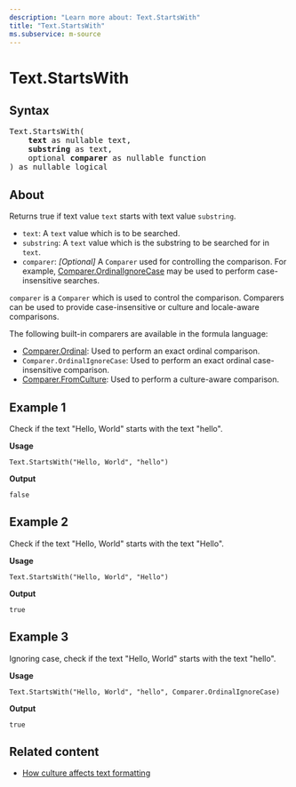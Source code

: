 ```yaml
---
description: "Learn more about: Text.StartsWith"
title: "Text.StartsWith"
ms.subservice: m-source
---
```

# Text.StartsWith

## Syntax

<pre>
Text.StartsWith(
    <b>text</b> as nullable text,
    <b>substring</b> as text,
    optional <b>comparer</b> as nullable function
) as nullable logical
</pre>
  
## About

Returns true if text value `text` starts with text value `substring`.

* `text`: A `text` value which is to be searched.
* `substring`: A `text` value which is the substring to be searched for in `text`.
* `comparer`: *[Optional]* A `Comparer` used for controlling the comparison. For example, [Comparer.OrdinalIgnoreCase](comparer-ordinalignorecase.md) may be used to perform case-insensitive searches.

`comparer` is a `Comparer` which is used to control the comparison. Comparers can be used to provide case-insensitive or culture and locale-aware comparisons.

The following built-in comparers are available in the formula language:

* [Comparer.Ordinal](comparer-ordinal.md): Used to perform an exact ordinal comparison.
* `Comparer.OrdinalIgnoreCase`: Used to perform an exact ordinal case-insensitive comparison.
* [Comparer.FromCulture](comparer-fromculture.md): Used to perform a culture-aware comparison.

## Example 1

Check if the text "Hello, World" starts with the text "hello".

**Usage**

```powerquery-m
Text.StartsWith("Hello, World", "hello")
```

**Output**

`false`

## Example 2

Check if the text "Hello, World" starts with the text "Hello".

**Usage**

```powerquery-m
Text.StartsWith("Hello, World", "Hello")
```

**Output**

`true`

## Example 3

Ignoring case, check if the text "Hello, World" starts with the text "hello".

**Usage**

```powerquery-m
Text.StartsWith("Hello, World", "hello", Comparer.OrdinalIgnoreCase)
```

**Output**

`true`

## Related content

* [How culture affects text formatting](how-culture-affects-text-formatting.md)
